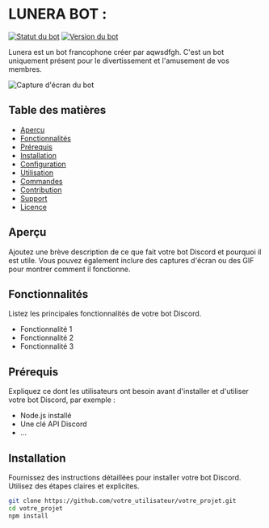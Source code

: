 # LUNERA BOT :

[![Statut du bot](https://img.shields.io/badge/statut-en%20ligne-brightgreen.svg)]([https://discord.gg/VOTRE_LIEN_DE_SERVEUR](https://discord.gg/xAmV8aWnMw))
[![Version du bot](https://img.shields.io/badge/version-1.0.0-blue.svg)]([https://github.com/votre_utilisateur/votre_projet](https://github.com/aqwsdfgh/Lunera-Doc/tree/main))

Lunera est un bot francophone créer par aqwsdfgh. C'est un bot uniquement présent pour le divertissement et l'amusement de vos membres.

![Capture d'écran du bot](https://media.discordapp.net/attachments/1147256323872927915/1147307315419168929/image.png)

## Table des matières

- [Aperçu](#aperçu)
- [Fonctionnalités](#fonctionnalités)
- [Prérequis](#prérequis)
- [Installation](#installation)
- [Configuration](#configuration)
- [Utilisation](#utilisation)
- [Commandes](#commandes)
- [Contribution](#contribution)
- [Support](#support)
- [Licence](#licence)

## Aperçu

Ajoutez une brève description de ce que fait votre bot Discord et pourquoi il est utile. Vous pouvez également inclure des captures d'écran ou des GIF pour montrer comment il fonctionne.

## Fonctionnalités

Listez les principales fonctionnalités de votre bot Discord.

- Fonctionnalité 1
- Fonctionnalité 2
- Fonctionnalité 3

## Prérequis

Expliquez ce dont les utilisateurs ont besoin avant d'installer et d'utiliser votre bot Discord, par exemple :

- Node.js installé
- Une clé API Discord
- ...

## Installation

Fournissez des instructions détaillées pour installer votre bot Discord. Utilisez des étapes claires et explicites.

```bash
git clone https://github.com/votre_utilisateur/votre_projet.git
cd votre_projet
npm install
